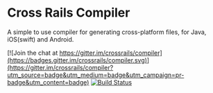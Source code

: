 # Cross Rails Compiler

A simple to use compiler for generating cross-platform files, for Java, iOS(swift) and Android.


[![Join the chat at https://gitter.im/crossrails/compiler](https://badges.gitter.im/crossrails/compiler.svg)](https://gitter.im/crossrails/compiler?utm_source=badge&utm_medium=badge&utm_campaign=pr-badge&utm_content=badge)
[![Build Status](https://travis-ci.org/crossrails/compiler.svg?branch=master)](https://travis-ci.org/crossrails/compiler)
